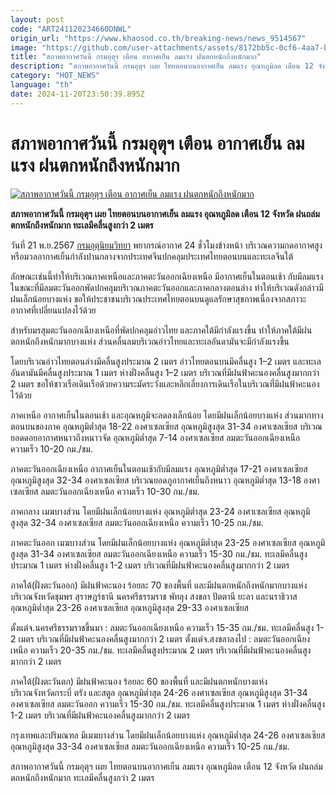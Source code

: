 ```yaml
---
layout: post
code: "ART241120234660DNWL"
origin_url: "https://www.khaosod.co.th/breaking-news/news_9514567"
image: "https://github.com/user-attachments/assets/8172bb5c-0cf6-4aa7-bd74-6063676f0261"
title: "สภาพอากาศวันนี้ กรมอุตุฯ เตือน อากาศเย็น ลมแรง ฝนตกหนักถึงหนักมาก"
description: "สภาพอากาศวันนี้ กรมอุตุฯ เผย ไทยตอนบนอากาศเย็น ลมแรง อุณหภูมิลด เตือน 12 จังหวัด ฝนถล่ม ตกหนักถึงหนักมาก ทะเลมีคลื่นสูงกว่า 2 เมตร"
category: "HOT_NEWS"
language: "th"
date: 2024-11-20T23:50:39.895Z
---
```


# สภาพอากาศวันนี้ กรมอุตุฯ เตือน อากาศเย็น ลมแรง ฝนตกหนักถึงหนักมาก

[![สภาพอากาศวันนี้ กรมอุตุฯ เตือน อากาศเย็น ลมแรง ฝนตกหนักถึงหนักมาก](https://www.khaosod.co.th/wpapp/uploads/2024/11/Todays-weather-11.jpg "สภาพอากาศวันนี้ กรมอุตุฯ เตือน อากาศเย็น ลมแรง ฝนตกหนักถึงหนักมาก")](https://www.khaosod.co.th/wpapp/uploads/2024/11/Todays-weather-11.jpg)

**สภาพอากาศวันนี้ กรมอุตุฯ เผย ไทยตอนบนอากาศเย็น ลมแรง อุณหภูมิลด เตือน 12 จังหวัด ฝนถล่ม ตกหนักถึงหนักมาก ทะเลมีคลื่นสูงกว่า 2 เมตร**

วันที่ 21 พ.ย.2567 [กรมอุตุนิยมวิทยา](https://www.tmd.go.th/) พยากรณ์อากาศ 24 ชั่วโมงข้างหน้า บริเวณความกดอากาศสูงหรือมวลอากาศเย็นกำลังปานกลางจากประเทศจีนปกคลุมประเทศไทยตอนบนและทะเลจีนใต้

ลักษณะเช่นนี้ทำให้บริเวณภาคเหนือและภาคตะวันออกเฉียงเหนือ มีอากาศเย็นในตอนเช้า กับมีลมแรง ในขณะที่มีลมตะวันออกพัดปกคลุมบริเวณภาคตะวันออกและภาคกลางตอนล่าง ทำให้บริเวณดังกล่าวมีฝนเล็กน้อยบางแห่ง ขอให้ประชาชนบริเวณประเทศไทยตอนบนดูแลรักษาสุขภาพเนื่องจากสภาวะอากาศที่เปลี่ยนแปลงไว้ด้วย

สำหรับมรสุมตะวันออกเฉียงเหนือที่พัดปกคลุมอ่าวไทย และภาคใต้มีกำลังแรงขึ้น ทำให้ภาคใต้มีฝนตกหนักถึงหนักมากบางแห่ง ส่วนคลื่นลมบริเวณอ่าวไทยและทะเลอันดามันจะมีกำลังแรงขึ้น

โดยบริเวณอ่าวไทยตอนล่างมีคลื่นสูงประมาณ 2 เมตร อ่าวไทยตอนบนมีคลื่นสูง 1–2 เมตร และทะเลอันดามันมีคลื่นสูงประมาณ 1 เมตร ห่างฝั่งคลื่นสูง 1–2 เมตร บริเวณที่มีฝนฟ้าคะนองคลื่นสูงมากกว่า 2 เมตร ขอให้ชาวเรือเดินเรือด้วยความระมัดระวังและหลีกเลี่ยงการเดินเรือในบริเวณที่มีฝนฟ้าคะนองไว้ด้วย

ภาคเหนือ อากาศเย็นในตอนเช้า และอุณหภูมิจะลดลงเล็กน้อย โดยมีฝนเล็กน้อยบางแห่ง ส่วนมากทางตอนบนของภาค อุณหภูมิต่ำสุด 18-22 องศาเซลเซียส อุณหภูมิสูงสุด 31-34 องศาเซลเซียส บริเวณยอดดอยอากาศหนาวถึงหนาวจัด อุณหภูมิต่ำสุด 7-14 องศาเซลเซียส ลมตะวันออกเฉียงเหนือ ความเร็ว 10-20 กม./ชม.

ภาคตะวันออกเฉียงเหนือ อากาศเย็นในตอนเช้ากับมีลมแรง อุณหภูมิต่ำสุด 17-21 องศาเซลเซียส อุณหภูมิสูงสุด 32-34 องศาเซลเซียส บริเวณยอดภูอากาศเย็นถึงหนาว อุณหภูมิต่ำสุด 13-18 องศาเซลเซียส ลมตะวันออกเฉียงเหนือ ความเร็ว 10-30 กม./ชม.

ภาคกลาง เมฆบางส่วน โดยมีฝนเล็กน้อยบางแห่ง อุณหภูมิต่ำสุด 23-24 องศาเซลเซียส อุณหภูมิสูงสุด 32-34 องศาเซลเซียส ลมตะวันออกเฉียงเหนือ ความเร็ว 10-25 กม./ชม.

ภาคตะวันออก เมฆบางส่วน โดยมีฝนเล็กน้อยบางแห่ง อุณหภูมิต่ำสุด 23-25 องศาเซลเซียส อุณหภูมิสูงสุด 31-34 องศาเซลเซียส ลมตะวันออกเฉียงเหนือ ความเร็ว 15-30 กม./ชม. ทะเลมีคลื่นสูงประมาณ 1 เมตร ห่างฝั่งคลื่นสูง 1-2 เมตร บริเวณที่มีฝนฟ้าคะนองคลื่นสูงมากกว่า 2 เมตร

ภาคใต้(ฝั่งตะวันออก) มีฝนฟ้าคะนอง ร้อยละ 70 ของพื้นที่ และมีฝนตกหนักถึงหนักมากบางแห่ง บริเวณจังหวัดชุมพร สุราษฎร์ธานี นครศรีธรรมราช พัทลุง สงขลา ปัตตานี ยะลา และนราธิวาส อุณหภูมิต่ำสุด 23-26 องศาเซลเซียส อุณหภูมิสูงสุด 29-33 องศาเซลเซียส

ตั้งแต่จ.นครศรีธรรมราชขึ้นมา : ลมตะวันออกเฉียงเหนือ ความเร็ว 15-35 กม./ชม. ทะเลมีคลื่นสูง 1-2 เมตร บริเวณที่มีฝนฟ้าคะนองคลื่นสูงมากกว่า 2 เมตร ตั้งแต่จ.สงขลาลงไป : ลมตะวันออกเฉียงเหนือ ความเร็ว 20-35 กม./ชม. ทะเลมีคลื่นสูงประมาณ 2 เมตร บริเวณที่มีฝนฟ้าคะนองคลื่นสูงมากกว่า 2 เมตร

ภาคใต้(ฝั่งตะวันตก) มีฝนฟ้าคะนอง ร้อยละ 60 ของพื้นที่ และมีฝนตกหนักบางแห่ง  
บริเวณจังหวัดกระบี่ ตรัง และสตูล อุณหภูมิต่ำสุด 24-26 องศาเซลเซียส อุณหภูมิสูงสุด 31-34 องศาเซลเซียส ลมตะวันออก ความเร็ว 15-30 กม./ชม. ทะเลมีคลื่นสูงประมาณ 1 เมตร ห่างฝั่งคลื่นสูง 1-2 เมตร บริเวณที่มีฝนฟ้าคะนองคลื่นสูงมากกว่า 2 เมตร

กรุงเทพและปริมณฑล มีเมฆบางส่วน โดยมีฝนเล็กน้อยบางแห่ง อุณหภูมิต่ำสุด 24-26 องศาเซลเซียส อุณหภูมิสูงสุด 33-34 องศาเซลเซียส ลมตะวันออกเฉียงเหนือ ความเร็ว 10-25 กม./ชม.

สภาพอากาศวันนี้ กรมอุตุฯ เผย ไทยตอนบนอากาศเย็น ลมแรง อุณหภูมิลด เตือน 12 จังหวัด ฝนถล่ม ตกหนักถึงหนักมาก ทะเลมีคลื่นสูงกว่า 2 เมตร